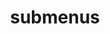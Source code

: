 ---
layout: page
title: submenus
nav: true
nav_order: 6
dropdown: true
children: 
    - title: cv
      permalink: /cv/
    - title: divider
    - title: teaching
      permalink: /teaching/
    # - title: divider
    # - title: repositories
    #   permalink: /repositories/
    
---